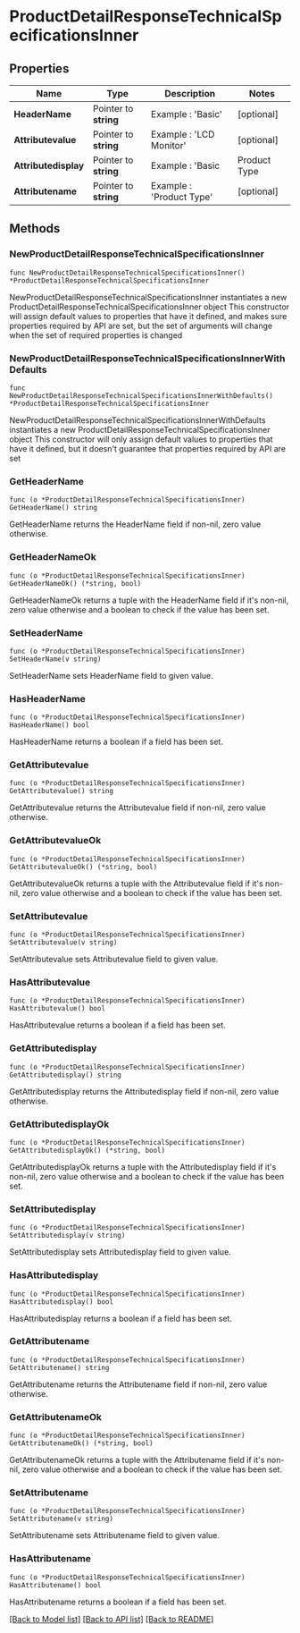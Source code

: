 # ProductDetailResponseTechnicalSpecificationsInner

## Properties

Name | Type | Description | Notes
------------ | ------------- | ------------- | -------------
**HeaderName** | Pointer to **string** | Example : &#39;Basic&#39; | [optional] 
**Attributevalue** | Pointer to **string** | Example : &#39;LCD Monitor&#39; | [optional] 
**Attributedisplay** | Pointer to **string** | Example : &#39;Basic|Product Type|LCD Monitor&#39; | [optional] 
**Attributename** | Pointer to **string** | Example : &#39;Product Type&#39; | [optional] 

## Methods

### NewProductDetailResponseTechnicalSpecificationsInner

`func NewProductDetailResponseTechnicalSpecificationsInner() *ProductDetailResponseTechnicalSpecificationsInner`

NewProductDetailResponseTechnicalSpecificationsInner instantiates a new ProductDetailResponseTechnicalSpecificationsInner object
This constructor will assign default values to properties that have it defined,
and makes sure properties required by API are set, but the set of arguments
will change when the set of required properties is changed

### NewProductDetailResponseTechnicalSpecificationsInnerWithDefaults

`func NewProductDetailResponseTechnicalSpecificationsInnerWithDefaults() *ProductDetailResponseTechnicalSpecificationsInner`

NewProductDetailResponseTechnicalSpecificationsInnerWithDefaults instantiates a new ProductDetailResponseTechnicalSpecificationsInner object
This constructor will only assign default values to properties that have it defined,
but it doesn't guarantee that properties required by API are set

### GetHeaderName

`func (o *ProductDetailResponseTechnicalSpecificationsInner) GetHeaderName() string`

GetHeaderName returns the HeaderName field if non-nil, zero value otherwise.

### GetHeaderNameOk

`func (o *ProductDetailResponseTechnicalSpecificationsInner) GetHeaderNameOk() (*string, bool)`

GetHeaderNameOk returns a tuple with the HeaderName field if it's non-nil, zero value otherwise
and a boolean to check if the value has been set.

### SetHeaderName

`func (o *ProductDetailResponseTechnicalSpecificationsInner) SetHeaderName(v string)`

SetHeaderName sets HeaderName field to given value.

### HasHeaderName

`func (o *ProductDetailResponseTechnicalSpecificationsInner) HasHeaderName() bool`

HasHeaderName returns a boolean if a field has been set.

### GetAttributevalue

`func (o *ProductDetailResponseTechnicalSpecificationsInner) GetAttributevalue() string`

GetAttributevalue returns the Attributevalue field if non-nil, zero value otherwise.

### GetAttributevalueOk

`func (o *ProductDetailResponseTechnicalSpecificationsInner) GetAttributevalueOk() (*string, bool)`

GetAttributevalueOk returns a tuple with the Attributevalue field if it's non-nil, zero value otherwise
and a boolean to check if the value has been set.

### SetAttributevalue

`func (o *ProductDetailResponseTechnicalSpecificationsInner) SetAttributevalue(v string)`

SetAttributevalue sets Attributevalue field to given value.

### HasAttributevalue

`func (o *ProductDetailResponseTechnicalSpecificationsInner) HasAttributevalue() bool`

HasAttributevalue returns a boolean if a field has been set.

### GetAttributedisplay

`func (o *ProductDetailResponseTechnicalSpecificationsInner) GetAttributedisplay() string`

GetAttributedisplay returns the Attributedisplay field if non-nil, zero value otherwise.

### GetAttributedisplayOk

`func (o *ProductDetailResponseTechnicalSpecificationsInner) GetAttributedisplayOk() (*string, bool)`

GetAttributedisplayOk returns a tuple with the Attributedisplay field if it's non-nil, zero value otherwise
and a boolean to check if the value has been set.

### SetAttributedisplay

`func (o *ProductDetailResponseTechnicalSpecificationsInner) SetAttributedisplay(v string)`

SetAttributedisplay sets Attributedisplay field to given value.

### HasAttributedisplay

`func (o *ProductDetailResponseTechnicalSpecificationsInner) HasAttributedisplay() bool`

HasAttributedisplay returns a boolean if a field has been set.

### GetAttributename

`func (o *ProductDetailResponseTechnicalSpecificationsInner) GetAttributename() string`

GetAttributename returns the Attributename field if non-nil, zero value otherwise.

### GetAttributenameOk

`func (o *ProductDetailResponseTechnicalSpecificationsInner) GetAttributenameOk() (*string, bool)`

GetAttributenameOk returns a tuple with the Attributename field if it's non-nil, zero value otherwise
and a boolean to check if the value has been set.

### SetAttributename

`func (o *ProductDetailResponseTechnicalSpecificationsInner) SetAttributename(v string)`

SetAttributename sets Attributename field to given value.

### HasAttributename

`func (o *ProductDetailResponseTechnicalSpecificationsInner) HasAttributename() bool`

HasAttributename returns a boolean if a field has been set.


[[Back to Model list]](../README.md#documentation-for-models) [[Back to API list]](../README.md#documentation-for-api-endpoints) [[Back to README]](../README.md)


